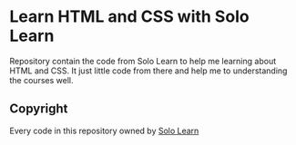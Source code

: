 # Learn HTML and CSS with Solo Learn
Repository contain the code from Solo Learn to help me learning about HTML and CSS. It just little code from there and help me to understanding the courses well.
 
 
## Copyright

Every code in this repository owned by [Solo Learn](https://www.sololearn.com/)

